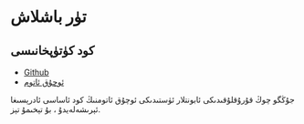 # تۈر باشلاش

## كود كۈتۈپخانىسى

* [Github](https://github.com/3TiSite)
* [ئوچۇق ئاتوم](https://atomgit.com/orgs/3ti)

جۇڭگو چوڭ قۇرۇقلۇقىدىكى ئابونتلار ئۈستىدىكى ئوچۇق ئاتومنىڭ كود ئاساسى ئادرېسىغا ئېرىشەلەيدۇ ، بۇ تېخىمۇ تېز.
